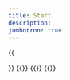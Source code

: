 ```yaml
---
title: Start
description:
jumbotron: true
---
```


{{<search>}}
{{<current-forms>}}
{{<current-circles>}}
{{<latest-news>}}
